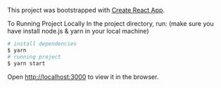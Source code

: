 This project was bootstrapped with [Create React App](https://github.com/facebook/create-react-app).

To Running Project Locally
In the project directory, run:
(make sure you have install node.js & yarn in your local machine)

```bash
# install dependencies
$ yarn
# running project
$ yarn start
```

Open [http://localhost:3000](http://localhost:3000) to view it in the browser.
